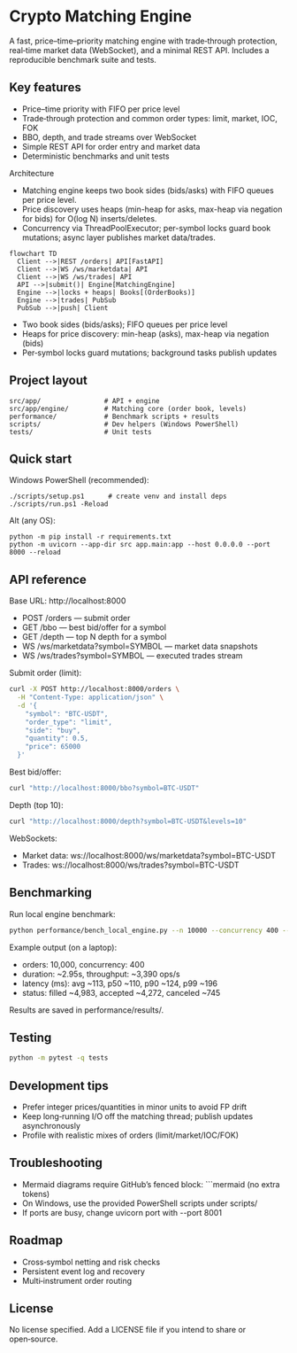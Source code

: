 # Crypto Matching Engine

A fast, price–time–priority matching engine with trade‑through protection, real‑time market data (WebSocket), and a minimal REST API. Includes a reproducible benchmark suite and tests.

## Key features
- Price–time priority with FIFO per price level
- Trade‑through protection and common order types: limit, market, IOC, FOK
- BBO, depth, and trade streams over WebSocket
- Simple REST API for order entry and market data
- Deterministic benchmarks and unit tests

Architecture
- Matching engine keeps two book sides (bids/asks) with FIFO queues per price level.
- Price discovery uses heaps (min-heap for asks, max-heap via negation for bids) for O(log N) inserts/deletes.
- Concurrency via ThreadPoolExecutor; per-symbol locks guard book mutations; async layer publishes market data/trades.


```mermaid path=null start=null
flowchart TD
  Client -->|REST /orders| API[FastAPI]
  Client -->|WS /ws/marketdata| API
  Client -->|WS /ws/trades| API
  API -->|submit()| Engine[MatchingEngine]
  Engine -->|locks + heaps| Books[(OrderBooks)]
  Engine -->|trades| PubSub
  PubSub -->|push| Client
```

- Two book sides (bids/asks); FIFO queues per price level
- Heaps for price discovery: min-heap (asks), max-heap via negation (bids)
- Per‑symbol locks guard mutations; background tasks publish updates

## Project layout
```
src/app/                # API + engine
src/app/engine/         # Matching core (order book, levels)
performance/            # Benchmark scripts + results
scripts/                # Dev helpers (Windows PowerShell)
tests/                  # Unit tests
```

## Quick start
Windows PowerShell (recommended):
```
./scripts/setup.ps1      # create venv and install deps
./scripts/run.ps1 -Reload
```

Alt (any OS):
```
python -m pip install -r requirements.txt
python -m uvicorn --app-dir src app.main:app --host 0.0.0.0 --port 8000 --reload
```

## API reference
Base URL: http://localhost:8000

- POST /orders — submit order
- GET  /bbo — best bid/offer for a symbol
- GET  /depth — top N depth for a symbol
- WS   /ws/marketdata?symbol=SYMBOL — market data snapshots
- WS   /ws/trades?symbol=SYMBOL — executed trades stream

Submit order (limit):
```bash
curl -X POST http://localhost:8000/orders \
  -H "Content-Type: application/json" \
  -d '{
    "symbol": "BTC-USDT",
    "order_type": "limit",
    "side": "buy",
    "quantity": 0.5,
    "price": 65000
  }'
```

Best bid/offer:
```bash
curl "http://localhost:8000/bbo?symbol=BTC-USDT"
```

Depth (top 10):
```bash
curl "http://localhost:8000/depth?symbol=BTC-USDT&levels=10"
```

WebSockets:
- Market data: ws://localhost:8000/ws/marketdata?symbol=BTC-USDT
- Trades:      ws://localhost:8000/ws/trades?symbol=BTC-USDT

## Benchmarking
Run local engine benchmark:
```bash
python performance/bench_local_engine.py --n 10000 --concurrency 400 --seed 42
```
Example output (on a laptop):
- orders: 10,000, concurrency: 400
- duration: ~2.95s, throughput: ~3,390 ops/s
- latency (ms): avg ~113, p50 ~110, p90 ~124, p99 ~196
- status: filled ~4,983, accepted ~4,272, canceled ~745

Results are saved in performance/results/.

## Testing
```bash
python -m pytest -q tests
```

## Development tips
- Prefer integer prices/quantities in minor units to avoid FP drift
- Keep long‑running I/O off the matching thread; publish updates asynchronously
- Profile with realistic mixes of orders (limit/market/IOC/FOK)

## Troubleshooting
- Mermaid diagrams require GitHub’s fenced block: ```mermaid (no extra tokens)
- On Windows, use the provided PowerShell scripts under scripts/
- If ports are busy, change uvicorn port with --port 8001

## Roadmap
- Cross‑symbol netting and risk checks
- Persistent event log and recovery
- Multi‑instrument order routing

## License
No license specified. Add a LICENSE file if you intend to share or open‑source.

